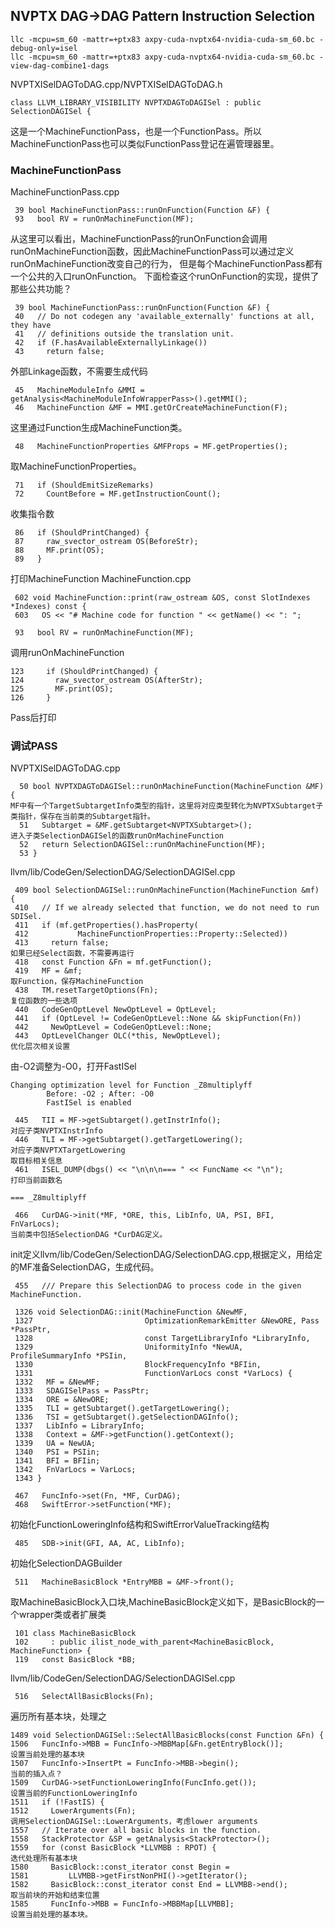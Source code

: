 ## NVPTX DAG->DAG Pattern Instruction Selection
```
llc -mcpu=sm_60 -mattr=+ptx83 axpy-cuda-nvptx64-nvidia-cuda-sm_60.bc -debug-only=isel
llc -mcpu=sm_60 -mattr=+ptx83 axpy-cuda-nvptx64-nvidia-cuda-sm_60.bc -view-dag-combine1-dags
```
NVPTXISelDAGToDAG.cpp/NVPTXISelDAGToDAG.h
```
class LLVM_LIBRARY_VISIBILITY NVPTXDAGToDAGISel : public SelectionDAGISel {
```
这是一个MachineFunctionPass，也是一个FunctionPass。所以MachineFunctionPass也可以类似FunctionPass登记在遍管理器里。
### MachineFunctionPass
MachineFunctionPass.cpp
```
 39 bool MachineFunctionPass::runOnFunction(Function &F) {
 93   bool RV = runOnMachineFunction(MF);
```
从这里可以看出，MachineFunctionPass的runOnFunction会调用runOnMachineFunction函数，因此MachineFunctionPass可以通过定义runOnMachineFunction改变自己的行为，
但是每个MachineFunctionPass都有一个公共的入口runOnFunction。
下面检查这个runOnFunction的实现，提供了那些公共功能？
```
 39 bool MachineFunctionPass::runOnFunction(Function &F) {
 40   // Do not codegen any 'available_externally' functions at all, they have
 41   // definitions outside the translation unit.
 42   if (F.hasAvailableExternallyLinkage())
 43     return false;
```
外部Linkage函数，不需要生成代码
```
 45   MachineModuleInfo &MMI = getAnalysis<MachineModuleInfoWrapperPass>().getMMI();
 46   MachineFunction &MF = MMI.getOrCreateMachineFunction(F);
```
这里通过Function生成MachineFunction类。
```
 48   MachineFunctionProperties &MFProps = MF.getProperties();
```
取MachineFunctionProperties。
```
 71   if (ShouldEmitSizeRemarks)
 72     CountBefore = MF.getInstructionCount();
```
收集指令数
```
 86   if (ShouldPrintChanged) {
 87     raw_svector_ostream OS(BeforeStr);
 88     MF.print(OS);
 89   }
```
打印MachineFunction
MachineFunction.cpp
```
 602 void MachineFunction::print(raw_ostream &OS, const SlotIndexes *Indexes) const {
 603   OS << "# Machine code for function " << getName() << ": ";
```
```
 93   bool RV = runOnMachineFunction(MF);
```
调用runOnMachineFunction
```
123     if (ShouldPrintChanged) {
124       raw_svector_ostream OS(AfterStr);
125       MF.print(OS);
126     }
```
Pass后打印
### 调试PASS
NVPTXISelDAGToDAG.cpp
```
  50 bool NVPTXDAGToDAGISel::runOnMachineFunction(MachineFunction &MF) {
MF中有一个TargetSubtargetInfo类型的指针，这里将对应类型转化为NVPTXSubtarget子类指针，保存在当前类的Subtarget指针。
  51   Subtarget = &MF.getSubtarget<NVPTXSubtarget>();
进入子类SelectionDAGISel的函数runOnMachineFunction
  52   return SelectionDAGISel::runOnMachineFunction(MF);
  53 }
```
llvm/lib/CodeGen/SelectionDAG/SelectionDAGISel.cpp
```
 409 bool SelectionDAGISel::runOnMachineFunction(MachineFunction &mf) {
 410   // If we already selected that function, we do not need to run SDISel.
 411   if (mf.getProperties().hasProperty(
 412           MachineFunctionProperties::Property::Selected))
 413     return false;
如果已经Select函数，不需要再运行
 418   const Function &Fn = mf.getFunction();
 419   MF = &mf;
取Function，保存MachineFunction
 438   TM.resetTargetOptions(Fn);
复位函数的一些选项
 440   CodeGenOptLevel NewOptLevel = OptLevel;
 441   if (OptLevel != CodeGenOptLevel::None && skipFunction(Fn))
 442     NewOptLevel = CodeGenOptLevel::None;
 443   OptLevelChanger OLC(*this, NewOptLevel);
优化层次相关设置
```
由-O2调整为-O0，打开FastISel
```
Changing optimization level for Function _Z8multiplyff
        Before: -O2 ; After: -O0
        FastISel is enabled
```

```
 445   TII = MF->getSubtarget().getInstrInfo();
对应子类NVPTXInstrInfo
 446   TLI = MF->getSubtarget().getTargetLowering();
对应子类NVPTXTargetLowering
取目标相关信息
 461   ISEL_DUMP(dbgs() << "\n\n\n=== " << FuncName << "\n");
打印当前函数名
```
```
=== _Z8multiplyff
```
```
 466   CurDAG->init(*MF, *ORE, this, LibInfo, UA, PSI, BFI, FnVarLocs);
当前类中包括SelectionDAG *CurDAG定义。
```
init定义llvm/lib/CodeGen/SelectionDAG/SelectionDAG.cpp,根据定义，用给定的MF准备SelectionDAG，生成代码。
```
 455   /// Prepare this SelectionDAG to process code in the given MachineFunction.

 1326 void SelectionDAG::init(MachineFunction &NewMF,
 1327                         OptimizationRemarkEmitter &NewORE, Pass *PassPtr,
 1328                         const TargetLibraryInfo *LibraryInfo,
 1329                         UniformityInfo *NewUA, ProfileSummaryInfo *PSIin,
 1330                         BlockFrequencyInfo *BFIin,
 1331                         FunctionVarLocs const *VarLocs) {
 1332   MF = &NewMF;
 1333   SDAGISelPass = PassPtr;
 1334   ORE = &NewORE;
 1335   TLI = getSubtarget().getTargetLowering();
 1336   TSI = getSubtarget().getSelectionDAGInfo();
 1337   LibInfo = LibraryInfo;
 1338   Context = &MF->getFunction().getContext();
 1339   UA = NewUA;
 1340   PSI = PSIin;
 1341   BFI = BFIin;
 1342   FnVarLocs = VarLocs;
 1343 }
```
```
 467   FuncInfo->set(Fn, *MF, CurDAG);
 468   SwiftError->setFunction(*MF);
```
初始化FunctionLoweringInfo结构和SwiftErrorValueTracking结构
```
 485   SDB->init(GFI, AA, AC, LibInfo);
```
初始化SelectionDAGBuilder
```
 511   MachineBasicBlock *EntryMBB = &MF->front();
```
取MachineBasicBlock入口块,MachineBasicBlock定义如下，是BasicBlock的一个wrapper类或者扩展类
```
 101 class MachineBasicBlock
 102     : public ilist_node_with_parent<MachineBasicBlock, MachineFunction> {
 119   const BasicBlock *BB;
```
llvm/lib/CodeGen/SelectionDAG/SelectionDAGISel.cpp
```
 516   SelectAllBasicBlocks(Fn);
```
遍历所有基本块，处理之
```
1489 void SelectionDAGISel::SelectAllBasicBlocks(const Function &Fn) {
1506   FuncInfo->MBB = FuncInfo->MBBMap[&Fn.getEntryBlock()];
设置当前处理的基本块
1507   FuncInfo->InsertPt = FuncInfo->MBB->begin();
当前的插入点？
1509   CurDAG->setFunctionLoweringInfo(FuncInfo.get());
设置当前的FunctionLoweringInfo
1511   if (!FastIS) {
1512     LowerArguments(Fn);
调用SelectionDAGISel::LowerArguments，考虑lower arguments
1557   // Iterate over all basic blocks in the function.
1558   StackProtector &SP = getAnalysis<StackProtector>();
1559   for (const BasicBlock *LLVMBB : RPOT) {
迭代处理所有基本块
1580     BasicBlock::const_iterator const Begin =
1581         LLVMBB->getFirstNonPHI()->getIterator();
1582     BasicBlock::const_iterator const End = LLVMBB->end();
取当前块的开始和结束位置
1585     FuncInfo->MBB = FuncInfo->MBBMap[LLVMBB];
设置当前处理的基本块。
```


